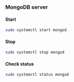 ### MongoDB server

#### Start
```bash
sudo systemctl start mongod
```
#### Stop
```bash
sudo systemctl stop mongod
```
#### Check status
```bash
sudo systemctl status mongod
```
